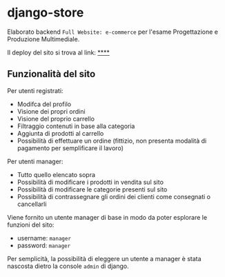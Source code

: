 # django-store

Elaborato backend `Full Website: e-commerce` per l'esame Progettazione e Produzione Multimediale.

Il deploy del sito si trova al link: [****]()

## Funzionalità del sito

Per utenti registrati:
- Modifca del profilo
- Visione dei propri ordini
- Visione del proprio carrello
- Filtraggio contenuti in base alla categoria
- Aggiunta di prodotti al carrello
- Possibilità di effettuare un ordine (fittizio, non presenta modalità di pagamento per semplificare il lavoro)

Per utenti manager:
- Tutto quello elencato sopra
- Possibilità di modificare i prodotti in vendita sul sito
- Possibilità di modificare le categorie presenti sul sito
- Possibilità di contrassegnare gli ordini dei clienti come consegnati o cancellarli

Viene fornito un utente manager di base in modo da poter esplorare le funzioni del sito:
- username: `manager`  
- password: `manager`

Per semplicità, la possibilità di eleggere un utente a manager è stata nascosta dietro la console `admin` di django.